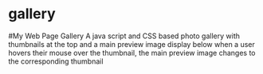 # gallery
#My Web Page Gallery A java script and CSS based photo gallery with thumbnails
at the top and a main preview image display below when a user hovers their mouse over the thumbnail, 
the main preview image changes to the corresponding thumbnail
